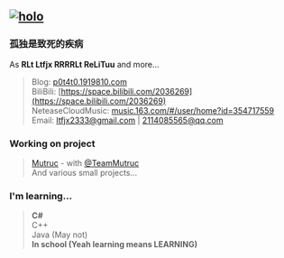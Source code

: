[![holo](https://ltfjx.github.io/Ltfjx/assets/FrontPic_80711649.jpg "pixiv_id=80711649")](https://www.pixiv.net/artworks/80711649)
----
### 孤独是致死的疾病  
  
As **RLt Ltfjx RRRRLt ReLiTuu** and more...
> Blog: [p0t4t0.1919810.com](https://p0t4t0.1919810.com)  
BiliBili: [https://space.bilibili.com/2036269](https://space.bilibili.com/2036269)  
NeteaseCloudMusic: [music.163.com/#/user/home?id=354717559](https://music.163.com/#/user/home?id=354717559)  
Email: ltfjx2333@gmail.com | 2114085565@qq.com  

### **Working on project**  
> [Mutruc](https://github.com/mutruc/mutruc) - with [@TeamMutruc](https://github.com/orgs/mutruc/people)  
> And various small projects...

### **I'm learning...**
> **C#**  
> C++  
> Java (May not)  
> **In school (Yeah learning means LEARNING)**
